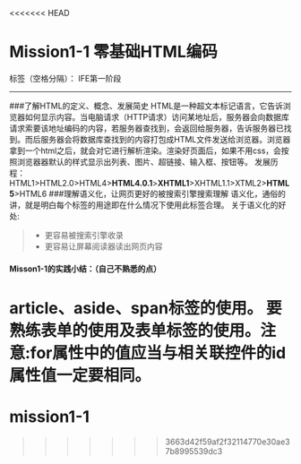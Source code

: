 <<<<<<< HEAD
# Mission1-1 零基础HTML编码

标签（空格分隔）： IFE第一阶段

---
###了解HTML的定义、概念、发展简史
HTML是一种超文本标记语言，它告诉浏览器如何显示内容。当电脑请求（HTTP请求）访问某地址后，服务器会向数据库请求索要该地址编码的内容，若服务器查找到，会返回给服务器，告诉服务器已找到。而后服务器会将数据库查找到的内容打包成HTML文件发送给浏览器。浏览器拿到一个html之后，就会对它进行解析渲染。渲染好页面后，如果不用css，会按照浏览器器默认的样式显示出列表、图片、超链接、输入框、按钮等。
发展历程：
HTML1>HTML2.0>HTML4>**HTML4.0.1**>**XHTML1**>XHTML1.1>XTML2>**HTML5**>HTML6
###理解语义化，让网页更好的被搜索引擎搜索理解
语义化，通俗的讲，就是明白每个标签的用途即在什么情况下使用此标签合理。
关于语义化的好处:
> * 更容易被搜索引擎收录
> * 更容易让屏幕阅读器读出网页内容

#### Misson1-1的实践小结：（自己不熟悉的点）
article、aside、span标签的使用。
要熟练表单的使用及表单标签的使用。注意:for属性中的值应当与相关联控件的id属性值一定要相同。
=======
# mission1-1
>>>>>>> 3663d42f59af2f32114770e30ae37b8995539dc3

